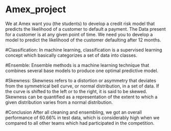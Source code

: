# Amex_project

We at Amex want you (the students) to develop a credit risk model 
that predicts the likelihood of a customer to default a payment. The 
Data present for a customer is at any given point of time. We need 
you to develop a model to predict the likelihood of the customer 
defaulting after 12 months. 

#Classification: 
In machine learning, classification is a supervised learning concept 
which basically categorizes a set of data into classes. 

#Ensemble: 
Ensemble methods is a machine learning technique that combines 
several base models to produce one optimal predictive model. 

#Skewness: 
Skewness refers to a distortion or asymmetry that deviates from the 
symmetrical bell curve, or normal distribution, in a set of data. If the 
curve is shifted to the left or to the right, it is said to be skewed. 
Skewness can be quantified as a representation of the extent to which 
a given distribution varies from a normal distribution. 

#Conclusion 
After all cleaning and ensembling, we got an overall performance of 
60.66% in test data, which is considerably high when we compared 
to all other teams which had participated in the competition.

